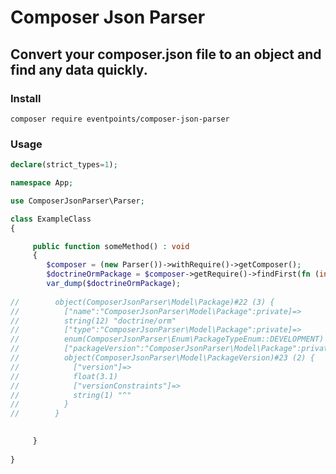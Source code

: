 # Composer Json Parser

## Convert your composer.json file to an object and find any data quickly.

### Install

`composer require eventpoints/composer-json-parser`

### Usage

````php
declare(strict_types=1);

namespace App;

use ComposerJsonParser\Parser;

class ExampleClass
{

     public function someMethod() : void 
     {
        $composer = (new Parser())->withRequire()->getComposer();
        $doctrineOrmPackage = $composer->getRequire()->findFirst(fn (int $key, Package $package) =>  $package->getName() == 'php');
        var_dump($doctrineOrmPackage);
           
//        object(ComposerJsonParser\Model\Package)#22 (3) {
//          ["name":"ComposerJsonParser\Model\Package":private]=>
//          string(12) "doctrine/orm"
//          ["type":"ComposerJsonParser\Model\Package":private]=>
//          enum(ComposerJsonParser\Enum\PackageTypeEnum::DEVELOPMENT)
//          ["packageVersion":"ComposerJsonParser\Model\Package":private]=>
//          object(ComposerJsonParser\Model\PackageVersion)#23 (2) {
//            ["version"]=>
//            float(3.1)
//            ["versionConstraints"]=>
//            string(1) "^"
//          }
//        }

        
     }
    
}
````